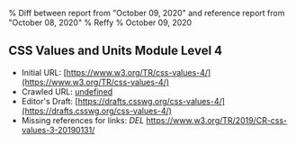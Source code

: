 % Diff between report from "October 09, 2020" and reference report from "October 08, 2020"
% Reffy
% October 09, 2020

## CSS Values and Units Module Level 4

- Initial URL: [https://www.w3.org/TR/css-values-4/](https://www.w3.org/TR/css-values-4/)
- Crawled URL: [undefined](undefined)
- Editor's Draft: [https://drafts.csswg.org/css-values-4/](https://drafts.csswg.org/css-values-4/)
- Missing references for links: *DEL* https://www.w3.org/TR/2019/CR-css-values-3-20190131/


